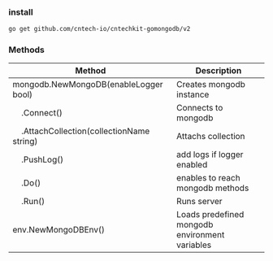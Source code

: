 ### install

```bash
go get github.com/cntech-io/cntechkit-gomongodb/v2
```

### Methods

| Method                                                           | Description                                    |
| ---------------------------------------------------------------- | ---------------------------------------------- |
| mongodb.NewMongoDB(enableLogger bool)                            | Creates mongodb instance                       |
| &nbsp;&nbsp;&nbsp;&nbsp;.Connect()                               | Connects to mongodb                            |
| &nbsp;&nbsp;&nbsp;&nbsp;.AttachCollection(collectionName string) | Attachs collection                             |
| &nbsp;&nbsp;&nbsp;&nbsp;.PushLog()                               | add logs if logger enabled                     |
| &nbsp;&nbsp;&nbsp;&nbsp;.Do()                                    | enables to reach mongodb methods               |
| &nbsp;&nbsp;&nbsp;&nbsp;.Run()                                   | Runs server                                    |
| env.NewMongoDBEnv()                                              | Loads predefined mongodb environment variables |
